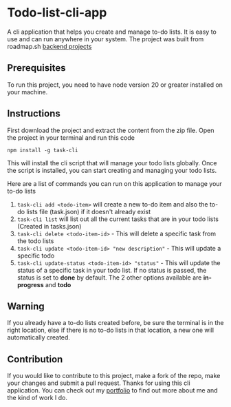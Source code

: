 # Todo-list-cli-app

A cli application that helps you create and manage to-do lists. It is easy to use and can run anywhere in your system. The project was built from roadmap.sh [backend projects](https://roadmap.sh/projects/task-tracker)

## Prerequisites

To run this project, you need to have node version 20 or greater installed on your machine.

## Instructions

First download the project and extract the content from the zip file. Open the project in your terminal and run this code

```
npm install -g task-cli
```

This will install the cli script that will manage your todo lists globally. Once the script is installed, you can start creating and managing your todo lists.

Here are a list of commands you can run on this application to manage your to-do lists

1. `task-cli add <todo-item>` will create a new to-do item and also the to-do lists file (task.json) if it doesn't already exist
2. `task-cli list` will list out all the current tasks that are in your todo lists (Created in tasks.json)
3. `task-cli delete <todo-item-id>` - This will delete a specific task from the todo lists
4. `task-cli update <todo-item-id> "new description"` - This will update a specific todo
5. `task-cli update-status <todo-item-id> "status"` - This will update the status of a specific task in your todo list. If no status is passed, the status is set to **done** by default. The 2 other options available are **in-progress** and **todo**

## Warning

If you already have a to-do lists created before, be sure the terminal is in the right location, else if there is no to-do lists in that location, a new one will automatically created.

## Contribution

If you would like to contribute to this project, make a fork of the repo, make your changes and submit a pull request.
Thanks for using this cli application.
You can check out my [portfolio](https://kansoldev.netlify.app) to find out more about me and the kind of work I do.
